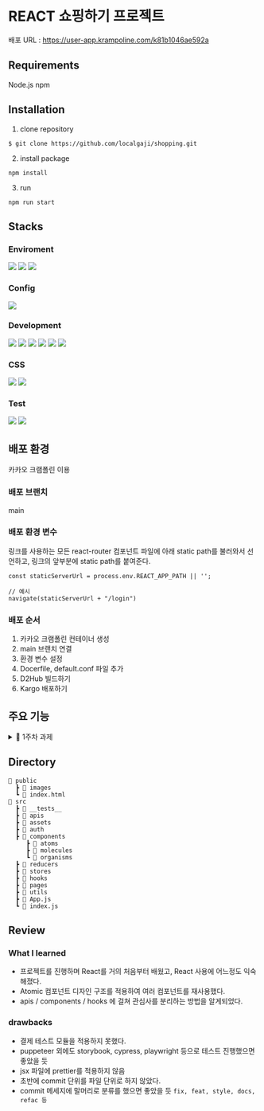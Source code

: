 # REACT 쇼핑하기 프로젝트

배포 URL : https://user-app.krampoline.com/k81b1046ae592a


## Requirements
Node.js 
npm 

## Installation

1. clone repository
```
$ git clone https://github.com/localgaji/shopping.git
```

2. install package
```
npm install
```

3. run
```
npm run start
```



## Stacks
### Enviroment
<div>
<img src="https://img.shields.io/badge/GIT-F05032?style=for-the-badge&logo=GIT&logoColor=white">
<img src="https://img.shields.io/badge/GITHUB-181717?style=for-the-badge&logo=GITHUB&logoColor=white">
<img src="https://img.shields.io/badge/VISUAL STUDIO CODE-007ACC?style=for-the-badge&logo=VISUAL STUDIO CODE&logoColor=white">
</div>

### Config
<img src="https://img.shields.io/badge/npm-CB3837?style=for-the-badge&logo=npm&logoColor=white">

### Development
<div>
<img src="https://img.shields.io/badge/JAVASCRIPT-F7DF1E?style=for-the-badge&logo=JAVASCRIPT&logoColor=white">
<img src="https://img.shields.io/badge/REACT-61DAFB?style=for-the-badge&logo=REACT&logoColor=white">
<img src="https://img.shields.io/badge/React Router-CA4245?style=for-the-badge&logo=React Router&logoColor=white">
<img src="https://img.shields.io/badge/React Query-FF4154?style=for-the-badge&logo=React Query&logoColor=white">
<img src="https://img.shields.io/badge/Redux ToolKit-764ABC?style=for-the-badge&logo=Redux&logoColor=white">
<img src="https://img.shields.io/badge/Axios-5A29E4?style=for-the-badge&logo=Redux&logoColor=white">
</div>

### CSS
<div>
<img src="https://img.shields.io/badge/tailwind-06B6D4?style=for-the-badge&logo=tailwind&logoColor=white">
<img src="https://img.shields.io/badge/styled components-DB7093?style=for-the-badge&logo=styled components&logoColor=white">
</div>

### Test
<div>
<img src="https://img.shields.io/badge/puppeteer-40B5A4?style=for-the-badge&logo=tailwind&logoColor=white">
<img src="https://img.shields.io/badge/jest-C21325?style=for-the-badge&logo=styled components&logoColor=white">
</div>

## 배포 환경

카카오 크램폴린 이용

### 배포 브랜치
main

### 배포 환경 변수
링크를 사용하는 모든 react-router 컴포넌트 파일에 아래 static path를 불러와서 선언하고, 
링크의 앞부분에 static path를 붙여준다.
```
const staticServerUrl = process.env.REACT_APP_PATH || '';

// 예시
navigate(staticServerUrl + "/login")
```
### 배포 순서
  1. 카카오 크램폴린 컨테이너 생성
  2. main 브랜치 연결
  3. 환경 변수 설정
  4. Docerfile, default.conf 파일 추가
  5. D2Hub 빌드하기
  6. Kargo 배포하기

## 주요 기능

<details>
<summary>🎈 1주차 과제</summary>
<div>
<br/>

### 과제1 : README.md 작성

- **메인 페이지**
  - 핵심 기능
    - 상품 목록 노출
  - 기능 상세 설명
    - 상품 클릭 시 이동
    - 스크롤 페이징
  - 인터페이스 요구사항
    - 상품 목록 카드 : 상품 이미지, 상품명, 가격 

<br/>

- **개별 상품 상세 페이지**
  - 핵심 기능
    - 상품 정보 노출
    - 옵션 선택 장바구니 담기
  - 기능 상세 설명
    - 상품 ID로 데이터 조회해서 출력
    - 상품 옵션 추가, 수량 조절, 삭제
    - 총 주문 금액 값 출력
  - 인터페이스 요구사항
    - 상품 정보 : 제목, 가격, 상품 상세 사진
    - 옵션 목록 : 옵션명 및 가격
    - 선택 옵션 : 선택한 옵션의 수량 및 가격, 총 수량, 총 주문금액
    - 구매 : 장바구니, 결제하기 버튼

<br/>

- **주문하기 페이지**
  - 핵심 기능
    - 배송지 지정, 결제수단 선택, 결제하기
  - 기능 상세 설명
    - 기본 배송지 출력, 요청사항 입력받기
    - 장바구니에서 넘어온 구매 상품 목록 출력
    - 결제 수단 선택
  - 인터페이스 요구사항
    - 배송지 정보 : 이름, 연락처, 주소, 요청사항
    - 주문 상품 : 각 상품의 이름, 옵션, 가격, 배송비
    - 결제금액 : 상품 금액, 배송비, 총 결제금액
    - 결제수단 : 카카오 페이, 기타 결제 (카드/휴대폰/무통장)
    - 약관 동의 및 법적 고지

<br/>

- **주문확인 페이지**
  - 핵심 기능
    - 특정 주문 id의 주문 정보
  - 기능 상세 설명
    - 배송지, 구매 상품 목록, 결제금액, 결제수단 출력

<br/>

- **로그인 페이지**
  - 핵심 기능
    - 로그인 요청, 사용자 로그인 정보 저장
  - 기능 상세 설명
    - 이메일 / 비밀번호 입력받아 정보 전송, 유효성 확인, 발급된 토큰 저장
  - 인터페이스 요구사항
    - 이메일, 비밀번호 형식 체크
    - 로그인 실패 시 실패 횟수 출력
    - 로그인 성공 시 메인 페이지로 이동

<br/>

- **회원가입 페이지**
  - 핵심 기능
    - 회원가입
  - 기능 상세 설명
    - 회원정보 입력받아 정보 저장 : ID, 이메일, 비밀번호
    - 이메일 중복 체크, 비밀번호 유효성 확인, 비밀번호 체크 일치 확인
    - 회원가입 성공 시 로그인 페이지로 이동 

<br/>

- **장바구니 페이지**
  - 핵심 기능
    - 장바구니에 담긴 상품을 조회, 변경, 구매
  - 기능 상세 설명
    - 장바구니에 담긴 상품 목록 출력, 수량 변경
    - 선택된 상품들의 총 결제금액을 요청하여 출력
  - 인터페이스 요구사항
    - 체크박스로 해당 상품 구매여부 선택
    - 숫자 입력창과 `+ -` 버튼으로 수량 조절
    - 구매하기 버튼 클릭 시 주문하기로 이동

</div>
</details>

## Directory

```
📂 public
  ┣ 📂 images
  ┗ 📄 index.html
📂 src
  ┣ 📂 __tests__
  ┣ 📂 apis
  ┣ 📂 assets
  ┣ 📂 auth
  ┣ 📂 components
     ┣ 📂 atoms
     ┣ 📂 molecules
     ┗ 📂 organisms
  ┣ 📂 reducers
  ┣ 📂 stores
  ┣ 📂 hooks
  ┣ 📂 pages
  ┣ 📂 utils
  ┣ 📄 App.js
  ┗ 📄 index.js
```


## Review

### What I learned
- 프로젝트를 진행하며 React를 거의 처음부터 배웠고, React 사용에 어느정도 익숙해졌다.
- Atomic 컴포넌트 디자인 구조를 적용하여 여러 컴포넌트를 재사용했다.
- apis / components / hooks 에 걸쳐 관심사를 분리하는 방법을 알게되었다.


### drawbacks
- 결제 테스트 모듈을 적용하지 못했다. 
- puppeteer 외에도 storybook, cypress, playwright 등으로 테스트 진행했으면 좋았을 듯
- jsx 파일에 prettier를 적용하지 않음
- 초반에 commit 단위를 파일 단위로 하지 않았다. 
- commit 메세지에 말머리로 분류를 했으면 좋았을 듯 `fix, feat, style, docs, refac 등`
